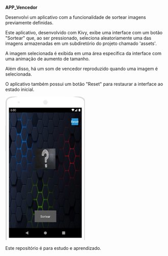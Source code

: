 
**APP_Vencedor**

Desenvolvi um aplicativo com a funcionalidade
de sortear imagens previamente definidas.

Este aplicativo, desenvolvido com Kivy, 
exibe uma interface com um botão "Sortear" que, 
ao ser pressionado, seleciona aleatoriamente 
uma das imagens armazenadas em um subdiretório 
do projeto chamado 'assets'. 

A imagem selecionada é exibida em uma área 
específica da interface com uma animação 
de aumento de tamanho. 

Além disso, há um som de vencedor reproduzido 
quando uma imagem é selecionada. 

O aplicativo também possui um botão "Reset" para 
restaurar a interface ao estado inicial.

<img src="Image_App_Vencedor.png" alt="APP_Vencedor Image" width="250">

Este repositório é para estudo e aprendizado.
